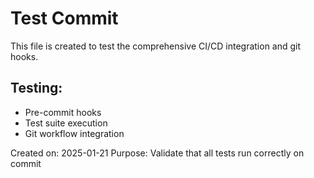 # Test Commit

This file is created to test the comprehensive CI/CD integration and git hooks.

## Testing:

- Pre-commit hooks
- Test suite execution
- Git workflow integration

Created on: 2025-01-21
Purpose: Validate that all tests run correctly on commit
